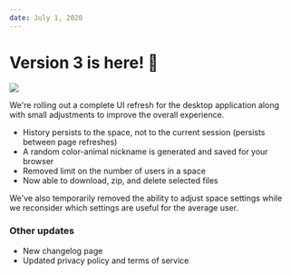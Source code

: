 ```yaml
---
date: July 1, 2020
---
```


# Version 3 is here! 🎉

![](/images/changelog/3.0.0/updated-ui.jpg)

We're rolling out a complete UI refresh for the desktop application along with small adjustments to improve the overall experience.

- History persists to the space, not to the current session (persists between page refreshes)
- A random color-animal nickname is generated and saved for your browser
- Removed limit on the number of users in a space
- Now able to download, zip, and delete selected files

We've also temporarily removed the ability to adjust space settings while we reconsider which settings are useful for the average user.

### Other updates

- New changelog page
- Updated privacy policy and terms of service
